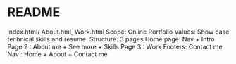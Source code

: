 # README
index.html/ About.hml, Work.html
Scope: Online Portfolio
Values: Show case technical skills and resume.
Structure: 3 pages
Home page: Nav + Intro
Page 2 : About me + See more + Skills
Page 3 : Work 
Footers: Contact me
Nav : Home + About  + Contact me
